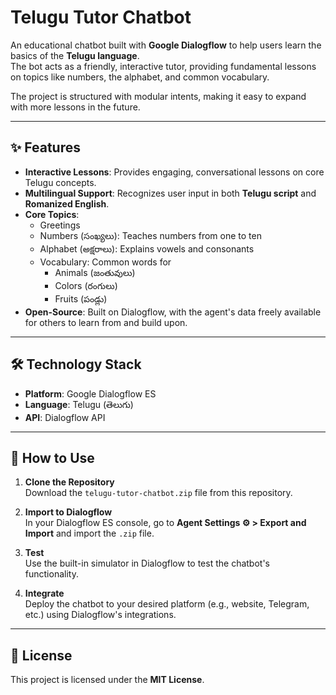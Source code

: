 # Telugu Tutor Chatbot

An educational chatbot built with **Google Dialogflow** to help users learn the basics of the **Telugu language**.  
The bot acts as a friendly, interactive tutor, providing fundamental lessons on topics like numbers, the alphabet, and common vocabulary.  

The project is structured with modular intents, making it easy to expand with more lessons in the future.  

---

## ✨ Features

- **Interactive Lessons**: Provides engaging, conversational lessons on core Telugu concepts.  
- **Multilingual Support**: Recognizes user input in both **Telugu script** and **Romanized English**.  
- **Core Topics**:  
  - Greetings  
  - Numbers (సంఖ్యలు): Teaches numbers from one to ten  
  - Alphabet (అక్షరాలు): Explains vowels and consonants  
  - Vocabulary: Common words for  
    - Animals (జంతువులు)  
    - Colors (రంగులు)  
    - Fruits (పండ్లు)  
- **Open-Source**: Built on Dialogflow, with the agent's data freely available for others to learn from and build upon.  

---

## 🛠️ Technology Stack

- **Platform**: Google Dialogflow ES  
- **Language**: Telugu (తెలుగు)  
- **API**: Dialogflow API  

---

## 🚀 How to Use

1. **Clone the Repository**  
   Download the `telugu-tutor-chatbot.zip` file from this repository.  

2. **Import to Dialogflow**  
   In your Dialogflow ES console, go to **Agent Settings ⚙️ > Export and Import** and import the `.zip` file.  

3. **Test**  
   Use the built-in simulator in Dialogflow to test the chatbot's functionality.  

4. **Integrate**  
   Deploy the chatbot to your desired platform (e.g., website, Telegram, etc.) using Dialogflow's integrations.  

---

## 📄 License

This project is licensed under the **MIT License**.  
